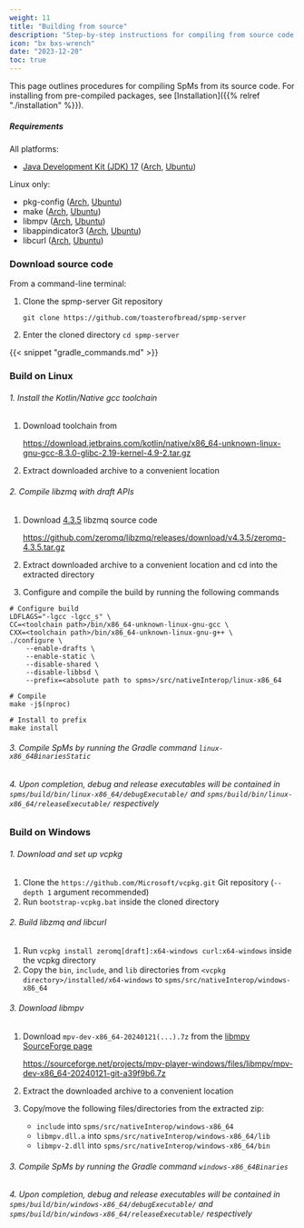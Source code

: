 ```yaml
---
weight: 11
title: "Building from source"
description: "Step-by-step instructions for compiling from source code for each platform"
icon: "bx bxs-wrench"
date: "2023-12-20"
toc: true
---
```


This page outlines procedures for compiling SpMs from its source code. For installing from pre-compiled packages, see [Installation]({{% relref "./installation" %}}).

##### Requirements

All platforms:
- [Java Development Kit (JDK) 17](https://www.oracle.com/java/technologies/downloads/#java17) ([Arch](https://archlinux.org/packages/extra/x86_64/jre17-openjdk/), [Ubuntu](https://packages.ubuntu.com/openjdk-17-jdk))

Linux only:
- pkg-config ([Arch](https://archlinux.org/packages/core/x86_64/pkgconf/), [Ubuntu](https://packages.ubuntu.com/pkg-config))
- make ([Arch](https://archlinux.org/packages/core/x86_64/make/), [Ubuntu](https://packages.ubuntu.com/make))
- libmpv ([Arch](https://archlinux.org/packages/extra/x86_64/mpv/), [Ubuntu](https://packages.ubuntu.com/libmpv-dev))
- libappindicator3 ([Arch](https://archlinux.org/packages/extra/x86_64/libappindicator-gtk3/files/), [Ubuntu](https://packages.ubuntu.com/libappindicator3-dev))
- libcurl ([Arch](https://archlinux.org/packages/core/x86_64/curl/), [Ubuntu](https://packages.ubuntu.com/libcurl4-openssl-dev))

### Download source code

From a command-line terminal:

1. Clone the spmp-server Git repository

    `git clone https://github.com/toasterofbread/spmp-server`

2. Enter the cloned directory `cd spmp-server`

{{< snippet "gradle_commands.md" >}}

### Build on Linux

###### 1. Install the Kotlin/Native gcc toolchain
1. Download toolchain from

    https://download.jetbrains.com/kotlin/native/x86_64-unknown-linux-gnu-gcc-8.3.0-glibc-2.19-kernel-4.9-2.tar.gz

2. Extract downloaded archive to a convenient location

###### 2. Compile libzmq with draft APIs
1. Download [4.3.5](https://github.com/zeromq/libzmq/releases/tag/v4.3.5) libzmq source code

    https://github.com/zeromq/libzmq/releases/download/v4.3.5/zeromq-4.3.5.tar.gz

2. Extract downloaded archive to a convenient location and cd into the extracted directory
3. Configure and compile the build by running the following commands

```
# Configure build
LDFLAGS="-lgcc -lgcc_s" \
CC=<toolchain path>/bin/x86_64-unknown-linux-gnu-gcc \
CXX=<toolchain path>/bin/x86_64-unknown-linux-gnu-g++ \
./configure \
    --enable-drafts \
    --enable-static \
    --disable-shared \
    --disable-libbsd \
    --prefix=<absolute path to spms>/src/nativeInterop/linux-x86_64

# Compile
make -j$(nproc)

# Install to prefix
make install
```

###### 3. Compile SpMs by running the Gradle command `linux-x86_64BinariesStatic`

###### 4. Upon completion, debug and release executables will be contained in `spms/build/bin/linux-x86_64/debugExecutable/` and `spms/build/bin/linux-x86_64/releaseExecutable/` respectively

### Build on Windows

###### 1. Download and set up vcpkg
1. Clone the `https://github.com/Microsoft/vcpkg.git` Git repository (`--depth 1` argument recommended)
2. Run `bootstrap-vcpkg.bat` inside the cloned directory

###### 2. Build libzmq and libcurl
1. Run `vcpkg install zeromq[draft]:x64-windows curl:x64-windows` inside the vcpkg directory
2. Copy the `bin`, `include`, and `lib` directories from `<vcpkg directory>/installed/x64-windows` to `spms/src/nativeInterop/windows-x86_64`

###### 3. Download libmpv
1. Download ``mpv-dev-x86_64-20240121(...).7z`` from the [libmpv SourceForge page](https://sourceforge.net/projects/mpv-player-windows/files/libmpv/)

    https://sourceforge.net/projects/mpv-player-windows/files/libmpv/mpv-dev-x86_64-20240121-git-a39f9b6.7z

2. Extract the downloaded archive to a convenient location
3. Copy/move the following files/directories from the extracted zip:

    - `include` into `spms/src/nativeInterop/windows-x86_64`
    - `libmpv.dll.a` into `spms/src/nativeInterop/windows-x86_64/lib`
    - `libmpv-2.dll` into `spms/src/nativeInterop/windows-x86_64/bin`

<!-- {{< collapsible summary="Cross-compiling from Linux" >}}

1. Install mingw-w64-gcc ([Arch](https://archlinux.org/packages/extra/x86_64/mingw-w64-gcc/), [Ubuntu](https://packages.ubuntu.com/gcc-mingw-w64))
2. Clone the `https://github.com/Microsoft/vcpkg.git` Git repository (`--depth 1` argument recommended)
3. Run `./bootstrap-vcpkg.sh` inside the cloned directory
4. Run `./vcpkg install zeromq[draft]:x64-mingw-dynamic` inside the cloned directory
5. Copy the `bin`, `include`, and `lib` directories from `<cloned directory>/packages/zeromq_x64-mingw-dynamic` to `spms/src/nativeInterop`

{{< /collapsible >}} -->

###### 3. Compile SpMs by running the Gradle command `windows-x86_64Binaries`

###### 4. Upon completion, debug and release executables will be contained in `spms/build/bin/windows-x86_64/debugExecutable/` and `spms/build/bin/windows-x86_64/releaseExecutable/` respectively
